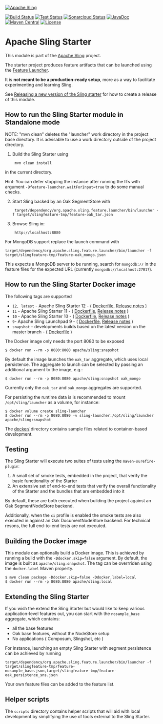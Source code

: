 [![Apache Sling](https://sling.apache.org/res/logos/sling.png)](https://sling.apache.org)

&#32;[![Build Status](https://ci-builds.apache.org/job/Sling/job/modules/job/sling-org-apache-sling-starter/job/master/badge/icon)](https://ci-builds.apache.org/job/Sling/job/modules/job/sling-org-apache-sling-starter/job/master/)&#32;[![Test Status](https://img.shields.io/jenkins/tests.svg?jobUrl=https://ci-builds.apache.org/job/Sling/job/modules/job/sling-org-apache-sling-starter/job/master/)](https://ci-builds.apache.org/job/Sling/job/modules/job/sling-org-apache-sling-starter/job/master/test/?width=800&height=600)&#32;[![Sonarcloud Status](https://sonarcloud.io/api/project_badges/measure?project=apache_sling-org-apache-sling-starter&metric=alert_status)](https://sonarcloud.io/dashboard?id=apache_sling-org-apache-sling-starter)&#32;[![JavaDoc](https://www.javadoc.io/badge/org.apache.sling/org.apache.sling.starter.svg)](https://www.javadoc.io/doc/org.apache.sling/org.apache.sling.starter)&#32;[![Maven Central](https://maven-badges.herokuapp.com/maven-central/org.apache.sling/org.apache.sling.starter/badge.svg)](https://search.maven.org/#search%7Cga%7C1%7Cg%3A%22org.apache.sling%22%20a%3A%22org.apache.sling.starter%22) [![License](https://img.shields.io/badge/License-Apache%202.0-blue.svg)](https://www.apache.org/licenses/LICENSE-2.0)

# Apache Sling Starter

This module is part of the [Apache Sling](https://sling.apache.org) project.

The starter project produces feature artifacts that can be launched using the
[Feature Launcher](https://github.com/apache/sling-org-apache-sling-feature-launcher).

It is **not meant to be a production-ready setup**, more as a way to facilitate experimenting and learning Sling. 

See [Releasing a new version of the Sling starter](https://cwiki.apache.org/confluence/display/SLING/Releasing+a+new+version+of+the+Sling+Starter) for how to create a release of this module.

## How to run the Sling Starter module in Standalone mode


  NOTE: "mvn clean" deletes the "launcher" work directory in the project base
        directory. It is advisable to use a work directory outside of the
        project directory.

1) Build the Sling Starter using 

        mvn clean install

in the current directory.

Hint: You can defer stopping the instance after running the ITs with argument `-Dfeature-launcher.waitForInput=true` to do some manual checks.

2) Start Sling backed by an Oak SegmentStore with

        target/dependency/org.apache.sling.feature.launcher/bin/launcher -f target/slingfeature-tmp/feature-oak_tar.json

3) Browse Sling in:

        http://localhost:8080

For MongoDB support replace the launch command with

    target/dependency/org.apache.sling.feature.launcher/bin/launcher -f target/slingfeature-tmp/feature-oak_mongo.json

This expects a MongoDB server to be running, search for `mongodb://` in the feature files for the expected URL
(currently `mongodb://localhost:27017`).

## How to run the Sling Starter Docker image

The following tags are supported

* `12, latest` - Apache Sling Starter 12 - ( [Dockerfile](https://github.com/apache/sling-org-apache-sling-starter/blob/org.apache.sling.starter-12/Dockerfile), [Release notes](https://sling.apache.org/news/sling-12-released.html) )
* `11` - Apache Sling Starter 11 - ( [Dockerfile](https://github.com/apache/sling-org-apache-sling-starter-docker/blob/11/Dockerfile), [Release notes](https://sling.apache.org/news/sling-11-released.html) )
* `10` - Apache Sling Starter 10 - ( [Dockerfile](https://github.com/apache/sling-org-apache-sling-starter-docker/blob/10/Dockerfile), [Release notes](https://sling.apache.org/news/sling-10-released.html) )
* `9`- Apache Sling Launchpad 9 - ( [Dockerfile](https://github.com/apache/sling-org-apache-sling-starter-docker/blob/9/Dockerfile), [Release notes](https://sling.apache.org/news/sling-launchpad-9-released.html) )
* `snapshot` - developments builds based on the latest version on the master branch - ( [Dockerfile](https://github.com/apache/sling-org-apache-sling-starter/blob/master/Dockerfile) )

The Docker image only needs the port 8080 to be exposed

```
$ docker run --rm -p 8080:8080 apache/sling:snapshot
```

By default the image launches the `oak_tar` aggregate, which uses local persistence. The aggregate to launch can be selected by passing an additional argument to the image, e.g.:

```
$ docker run --rm -p 8080:8080 apache/sling:snapshot oak_mongo
```

Currently only the `oak_tar` and `oak_mongo` aggregates are supported.

For persisting the runtime data is is recommended to mount `/opt/sling/launcher` as a volume, for instance:

```
$ docker volume create sling-launcher
$ docker run --rm -p 8080:8080 -v sling-launcher:/opt/sling/launcher apache/sling:snapshot
```

The [docker/](docker/) directory contains sample files related to container-based development.

## Testing

The Sling Starter will execute two suites of tests using the `maven-surefire-plugin`:

1. A small set of smoke tests, embedded in the project, that verify the basic functionality of the Starter
1. An extensive set of end-to-end tests that verify the overall functionality of the Starter and the bundles that are embedded into it

By default, these are both executed when building the project against an Oak SegmentNodeStore backend.

Additionally, when the `ci` profile is enabled the smoke tests are also executed in against an Oak DocumentNodeStore backend. For technical resons, the full end-to-end tests are not executed.

## Building the Docker image

This module can optionally build a Docker image. This is achieved by running a build with the `-Ddocker.skip=false` argument. By default, the image is built as `apache/sling:snapshot`. The tag can be overrriden using the `docker.label` Maven property.

```
$ mvn clean package -Ddocker.skip=false -Ddocker.label=local
$ docker run --rm -p 8080:8080 apache/sling:local
```

## Extending the Sling Starter

If you wish the extend the Sling Starter but would like to keep various application-level features out, you can
start with the `nosample_base` aggregate, which contains:

- all the base features
- Oak base features, without the NodeStore setup
- No applications ( Composum, Slingshot, etc )

For instance, launching an empty Sling Starter with segment persistence can be achieved by running

    target/dependency/org.apache.sling.feature.launcher/bin/launcher -f target/slingfeature-tmp/feature-nosample_base.json,target/slingfeature-tmp/feature-oak_persistence_sns.json
    
Your own feature files can be added to the feature list.


## Helper scripts

The `scripts` directory contains helper scripts that will aid with local development by simplifying the use of tools external to the Sling Starter.
